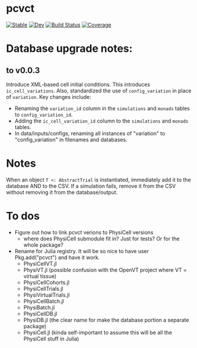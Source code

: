 # pcvct

[![Stable](https://img.shields.io/badge/docs-stable-blue.svg)](https://drbergman.github.io/pcvct/stable/)
[![Dev](https://img.shields.io/badge/docs-dev-blue.svg)](https://drbergman.github.io/pcvct/dev/)
[![Build Status](https://github.com/drbergman/pcvct/actions/workflows/CI.yml/badge.svg?branch=main)](https://github.com/drbergman/pcvct/actions/workflows/CI.yml?query=branch%3Amain)
[![Coverage](https://codecov.io/gh/drbergman/pcvct/branch/main/graph/badge.svg)](https://codecov.io/gh/drbergman/pcvct)

# Database upgrade notes:

## to v0.0.3
Introduce XML-based cell initial conditions. This introduces `ic_cell_variations`. Also, standardized the use of `config_variation` in place of `variation`. Key changes include:
- Renaming the `variation_id` column in the `simulations` and `monads` tables to `config_variation_id`.
- Adding the `ic_cell_variation_id` column to the `simulations` and `monads` tables.
- In data/inputs/configs, renaming all instances of "variation" to "config_variation" in filenames and databases.

# Notes

When an object `T <: AbstractTrial` is instantiated, immediately add it to the database AND to the CSV.
If a simulation fails, remove it from the CSV without removing it from the database/output.

# To dos
- Figure out how to link pcvct verions to PhysiCell versions
  - where does PhysiCell submodule fit in? Just for tests? Or for the whole package?
- Rename for Julia registry. It will be so nice to have user Pkg.add("pcvct") and have it work.
  - PhysiCellVT.jl
  - PhysiVT.jl (possible confusion with the OpenVT project where VT = virtual tissue)
  - PhysiCellCohorts.jl
  - PhysiCellTrials.jl
  - PhysiVirtualTrials.jl
  - PhysiCellBatch.jl
  - PhysiBatch.jl
  - PhysiCellDB.jl
  - PhysiDB.jl (the clear name for make the database portion a separate package)
  - PhysiCell.jl (kinda self-important to assume this will be all the PhysiCell stuff in Julia)